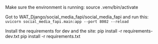 Make sure the environment is running:
source .venv/bin/activate

Got to WAT_Django/social_media_fapi/social_media_fapi and run this:
`uvicorn social_media_fapi.main:app --port 8002 --reload`


Install the requirements for dev and the site:
pip install -r requirements-dev.txt
pip install -r requirements.txt